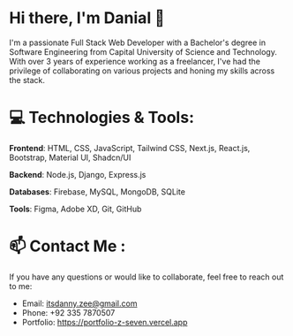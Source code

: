 # Hi there, I'm Danial 👋

I'm a passionate Full Stack Web Developer with a Bachelor's degree in Software Engineering from Capital University of Science and Technology. With over 3 years of experience working as a freelancer, I've had the privilege of collaborating on various projects and honing my skills across the stack.

# 💻 Technologies & Tools:

**Frontend**: HTML, CSS, JavaScript, Tailwind CSS, Next.js, React.js, Bootstrap, Material UI, Shadcn/UI

**Backend**: Node.js, Django, Express.js

**Databases**: Firebase, MySQL, MongoDB, SQLite

**Tools**: Figma, Adobe XD, Git, GitHub

# 📫 Contact Me :
If you have any questions or would like to collaborate, feel free to reach out to me:

* Email: itsdanny.zee@gmail.com
* Phone: +92 335 7870507
* Portfolio: https://portfolio-z-seven.vercel.app

